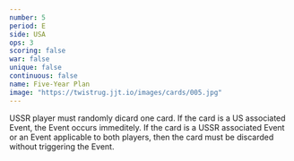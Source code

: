 ```yaml
---
number: 5
period: E
side: USA
ops: 3
scoring: false
war: false
unique: false
continuous: false
name: Five-Year Plan
image: "https://twistrug.jjt.io/images/cards/005.jpg"
---
```

USSR player must randomly dicard one card. If the card is a US associated Event, the Event occurs immeditely. If the card is a USSR associated Event or an Event applicable to both players, then the card must be discarded without triggering the Event.
